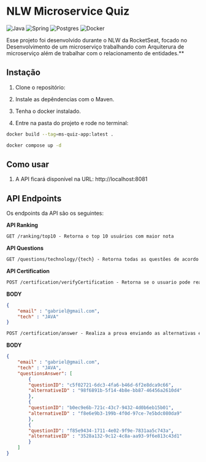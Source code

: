 # NLW Microservice Quiz

![Java](https://img.shields.io/badge/java-%23ED8B00.svg?style=for-the-badge&logo=openjdk&logoColor=white)
![Spring](https://img.shields.io/badge/spring-%236DB33F.svg?style=for-the-badge&logo=spring&logoColor=white)
![Postgres](https://img.shields.io/badge/postgres-%23316192.svg?style=for-the-badge&logo=postgresql&logoColor=white)
![Docker](https://img.shields.io/badge/docker-%230db7ed.svg?style=for-the-badge&logo=docker&logoColor=white)

Esse projeto foi desenvolvido durante o NLW da RocketSeat, focado no Desenvolvimento de um microserviço trabalhando com Arquiterura de microserviço além de trabalhar com o relacionamento de entidades.**

## Instação

1. Clone o repositório:

2. Instale as depêndencias com o Maven.

3. Tenha o docker instalado.

4. Entre na pasta do projeto e rode no terminal:
```bash
docker build --tag=ms-quiz-app:latest .
```

```bash
docker compose up -d
```

## Como usar

1. A API ficará disponível na URL: http://localhost:8081


## API Endpoints
Os endpoints da API são os seguintes:

**API Ranking**
```markdown
GET /ranking/top10 - Retorna o top 10 usuários com maior nota

```


**API Questions**
```markdown
GET /questions/technology/{tech} - Retorna todas as questões de acordo com a linguagem
```


**API Certification**
```markdown
POST /certification/verifyCertification - Retorna se o usuario pode realizar ou não o teste para receber a certificação
```

**BODY**
```json
{
    "email" : "gabriel@gmail.com",
    "tech" : "JAVA"
}
```

```markdown
POST /certification/answer - Realiza a prova enviando as alternativas e recebendo a certificação
```

**BODY**
```json
{
    "email" : "gabriel@gmail.com",
    "tech" : "JAVA",
    "questionsAnswer": [
        {
        "questionID": "c5f02721-6dc3-4fa6-b46d-6f2e8dca9c66",
        "alternativeID" : "98f6891b-5f14-4b8e-bb87-46456a2610d4"
        },
        {
        "questionID": "b0ec9e6b-721c-43c7-9432-4d0b6eb15b01",
        "alternativeID" : "f8e6e9b3-199b-4f0d-97ce-7e5bdc080da9"
        },
        {
        "questionID": "f85e9434-1711-4e02-9f9e-7831aa5c743a",
        "alternativeID" : "3528a132-9c12-4c8a-aa93-9f6e813c43d1"
        }
    ]
}
```






